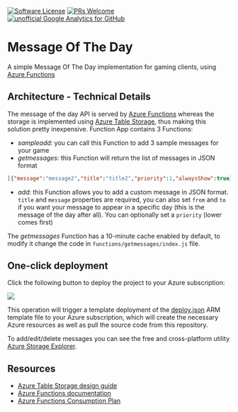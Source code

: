 [![Software License](https://img.shields.io/badge/license-MIT-brightgreen.svg?style=flat-square)](LICENSE.md)
[![PRs Welcome](https://img.shields.io/badge/PRs-welcome-brightgreen.svg?style=flat-square)](http://makeapullrequest.com)
[![unofficial Google Analytics for GitHub](https://gaforgithub.azurewebsites.net/api?repo=MessageOfTheDay)](https://github.com/dgkanatsios/gaforgithub)
# Message Of The Day

A simple Message Of The Day implementation for gaming clients, using [Azure Functions](https://functions.azure.com)

## Architecture - Technical Details

The message of the day API is served by [Azure Functions](https://functions.azure.com) whereas the storage is implemented using [Azure Table Storage](https://azure.microsoft.com/en-us/services/storage/tables/), thus making this solution pretty inexpensive. Function App contains 3 Functions:

- *sampleadd*: you can call this Function to add 3 sample messages for your game
- *getmessages*: this Function will return the list of messages in JSON format
```json
[{"message":"message2","title":"title2","priority":1,"alwaysShow":true},{"message":"message3","title":"title3","priority":2,"alwaysShow":true},{"message":"message1","title":"title1","priority":100,"from":"2018-07-17T00:00:00Z","to":"2018-07-19T00:00:00Z","alwaysShow":false}]
```
- *add*: this Function allows you to add a custom message in JSON format. `title` and `message` properties are required, you can also set `from` and `to` if you want your message to appear in a specific day (this is the message of the day after all). You can optionally set a `priority` (lower comes first)

The *getmessages* Function has a 10-minute cache enabled by default, to modify it change the code in `functions/getmessages/index.js` file.

## One-click deployment

Click the following button to deploy the project to your Azure subscription:

<a href="https://portal.azure.com/#create/Microsoft.Template/uri/https%3A%2F%2Fraw.githubusercontent.com%2Fdgkanatsios%2FMessageOfTheDay%2Fmaster%2Fdeploy.json" target="_blank"><img src="http://azuredeploy.net/deploybutton.png"/></a>

This operation will trigger a template deployment of the [deploy.json](deploy.json) ARM template file to your Azure subscription, which will create the necessary Azure resources as well as pull the source code from this repository. 

To add/edit/delete messages you can see the free and cross-platform utility [Azure Storage Explorer](https://azure.microsoft.com/en-us/features/storage-explorer/).

## Resources

- [Azure Table Storage design guide](https://docs.microsoft.com/en-us/azure/cosmos-db/table-storage-design-guide)
- [Azure Functions documentation](https://docs.microsoft.com/en-us/azure/azure-functions/)
- [Azure Functions Consumption Plan](https://docs.microsoft.com/en-us/azure/azure-functions/functions-scale#consumption-plan)
